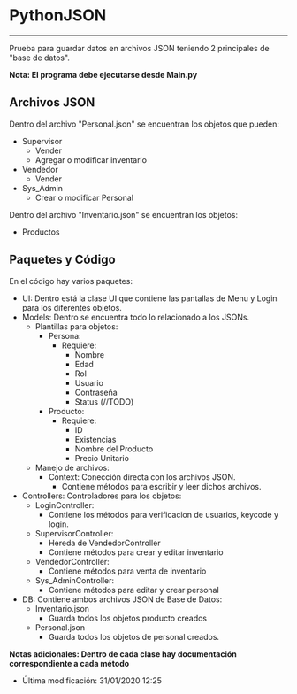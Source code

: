 # PythonJSON
-------------
Prueba para guardar datos en archivos JSON teniendo 2 principales de "base de datos".

**Nota: El programa debe ejecutarse desde Main.py**

## Archivos JSON
Dentro del archivo "Personal.json" se encuentran los objetos que pueden:
* Supervisor
    * Vender
    * Agregar o modificar inventario
* Vendedor
    * Vender
* Sys_Admin
    * Crear o modificar Personal
        
Dentro del archivo "Inventario.json" se encuentran los objetos:
* Productos

## Paquetes y Código
En el código hay varios paquetes:
* UI: Dentro está la clase UI que contiene las pantallas de Menu y Login para los diferentes objetos.
* Models: Dentro se encuentra todo lo relacionado a los JSONs.
    * Plantillas para objetos:
        * Persona:
            * Requiere:
                * Nombre
                * Edad
                * Rol
                * Usuario
                * Contraseña
                * Status (//TODO)
        * Producto: 
            * Requiere:
                * ID
                * Existencias
                * Nombre del Producto
                * Precio Unitario
    * Manejo de archivos:
        * Context: Conección directa con los archivos JSON.
            * Contiene métodos para escribir y leer dichos archivos.
* Controllers: Controladores para los objetos:
    * LoginController:
        * Contiene los métodos para verificacion de usuarios, keycode y login.
    * SupervisorController:
        * Hereda de VendedorController
        * Contiene métodos para crear y editar inventario
    * VendedorController:
        * Contiene métodos para venta de inventario
    * Sys_AdminController:
        * Contiene métodos para editar y crear personal
* DB: Contiene ambos archivos JSON de Base de Datos:
    * Inventario.json
        * Guarda todos los objetos producto creados
    * Personal.json
        * Guarda todos los objetos de personal creados.

**Notas adicionales: Dentro de cada clase hay documentación correspondiente a cada método**

* Última modificación: 31/01/2020 12:25
